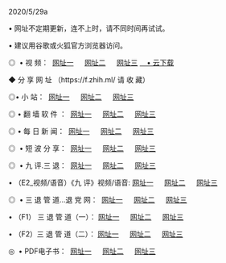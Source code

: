 <p>2020/5/29a
<p>• 网址不定期更新，连不上时，请不同时间再试试。
<p>• 建议用谷歌或火狐官方浏览器访问。
<p>◎  • 视 频： 
<a href="http://hih.aud.bar/" target="_blank">网址一</a> 　 
<a href="http://htq.aud.bar/" target="_blank">网址二</a> 　 
<a href="http://hqa.aud.bar/b.html" target="_blank">网址三</a>
<a href="https://yadi.sk/d/d0sUeAOpal3njw" target="_blank">　• 云下载 </a></p>
<p>◆ 分 享 网 址 （https://f.zhih.ml/ 请 收 藏） </p>

<p>◎•  小 站：  
<a href="http://hih.aud.bar/f.html" target="_blank">网址一</a> 　 
<a href="http://htq.aud.bar/h.html" target="_blank">网址二</a> 　 
<a href="http://hqa.aud.bar/k/" target="_blank">网址三</a></p><p>

<p>◎  • 翻 墙 软 件 ：  
<a href="http://hih.aud.bar/ff/" target="_blank">网址一</a> 　 
<a href="http://htq.aud.bar/s/read/a1_nd.html" target="_blank">网址二</a> 　 
<a href="http://hqa.aud.bar/ff/index.html" target="_blank">网址三</a></p>
<p>◎  • 每 日 新 闻：  
<a href="http://hih.aud.bar/day/" target="_blank">网址一</a> 　 
<a href="http://htq.aud.bar/day/" target="_blank">网址二</a> 　 
<a href="http://htq.aud.bar/day/index.html" target="_blank">网址三</a></p>
<p>◎   • 短 波 分 享：  
<a href="http://hih.aud.bar/h/" target="_blank">网址一</a> 　 
<a href="http://hqa.aud.bar/h/" target="_blank">网址二</a> 　 
<a href="http://htq.aud.bar/h/index.html" target="_blank">网址三</a></p>
<p>◎   • 九 评.三 退：  
<a href="http://hih.aud.bar/t/" target="_blank">网址一</a> 　 
<a href="http://hqa.aud.bar/v2/index.html" target="_blank">网址二</a> 　 
<a href="http://htq.aud.bar/tt/index.html" target="_blank">网址三</a> 　</p>
<p>  • （E2_视频/语音）《九 评》视频/语音: 
<a href="http://hih.aud.bar/7738.html" target="_blank">网址一</a> 　 
<a href="http://hqa.aud.bar/7614.html" target="_blank">网址二</a> 　 
<a href="http://htq.aud.bar/7633.html" target="_blank">网址三</a></p>
<p>◎   • 三 退 管 道...退 党 网：  
<a href="http://hih.aud.bar/go/td1.html" target="_blank">网址一</a> 　 
<a href="http://hqa.aud.bar/go/td2.html" target="_blank">网址二</a> 　 
<a href="http://htq.aud.bar/go/td3.html" target="_blank">网址三</a></p>
<p>  • （F1） 三 退 管 道（一）： 
<a href="http://hih.aud.bar/dd/" target="_blank">网址一</a> 　 
<a href="http://hqa.aud.bar/s/read/a1_tdx.html" target="_blank">网址二</a> 　 
<a href="http://htq.aud.bar/dd/" target="_blank">网址三</a></p>
<p>  • （F2）三 退 管 道（二）： 
<a href="http://hqa.aud.bar/d/" target="_blank">网址一</a> 　 
<a href="http://hih.aud.bar/d/index.html" target="_blank">网址二</a> 　 
<a href="http://htq.aud.bar/d/" target="_blank">网址三</a></p>
<p>◎   • PDF电子书：  
<a href="http://hih.aud.bar/p/" target="_blank">网址一</a> 　 
<a href="http://htq.aud.bar/p/index.html" target="_blank">网址二</a> 　 
<a href="http://hqa.aud.bar/p/" target="_blank">网址三</a></p>
